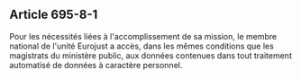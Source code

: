 Article 695-8-1
----
Pour les nécessités liées à l'accomplissement de sa mission, le membre national
de l'unité Eurojust a accès, dans les mêmes conditions que les magistrats du
ministère public, aux données contenues dans tout traitement automatisé de
données à caractère personnel.
